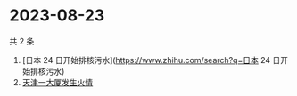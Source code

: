 # 2023-08-23

共 2 条

<!-- BEGIN ZHIHUSEARCH -->
<!-- 最后更新时间 Wed Aug 23 2023 09:37:49 GMT+0800 (China Standard Time) -->
1. [日本 24 日开始排核污水](https://www.zhihu.com/search?q=日本 24 日开始排核污水)
1. [天津一大厦发生火情](https://www.zhihu.com/search?q=天津一大厦发生火情)
<!-- END ZHIHUSEARCH -->
